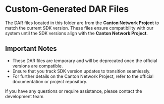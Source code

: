 # Custom-Generated DAR Files

The DAR files located in this folder are from the **Canton Network Project** to match the current 
SDK version. These files ensure compatibility with our system until the SDK versions align with the **Canton Network Project**.

## Important Notes
- These DAR files are temporary and will be deprecated once the official versions are compatible.
- Ensure that you track SDK version updates to transition seamlessly.
- For further details on the Canton Network Project, refer to the official documentation or project repository.

If you have any questions or require assistance, please contact the development team.

